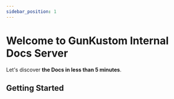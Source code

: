 ```yaml
---
sidebar_position: 1
---
```

# Welcome to GunKustom Internal Docs Server

Let's discover **the Docs in less than 5 minutes**.

## Getting Started
